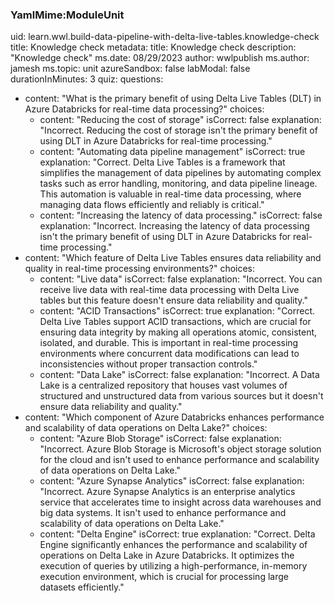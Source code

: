 ### YamlMime:ModuleUnit
uid: learn.wwl.build-data-pipeline-with-delta-live-tables.knowledge-check
title: Knowledge check
metadata:
  title: Knowledge check
  description: "Knowledge check"
  ms.date: 08/29/2023
  author: wwlpublish
  ms.author: jamesh
  ms.topic: unit
azureSandbox: false
labModal: false
durationInMinutes: 3
quiz:
  questions:
  - content: "What is the primary benefit of using Delta Live Tables (DLT) in Azure Databricks for real-time data processing?"
    choices:
    - content: "Reducing the cost of storage"
      isCorrect: false
      explanation: "Incorrect. Reducing the cost of storage isn't the primary benefit of using DLT in Azure Databricks for real-time processing."
    - content: "Automating data pipeline management"
      isCorrect: true
      explanation: "Correct. Delta Live Tables is a framework that simplifies the management of data pipelines by automating complex tasks such as error handling, monitoring, and data pipeline lineage. This automation is valuable in real-time data processing, where managing data flows efficiently and reliably is critical."
    - content: "Increasing the latency of data processing."
      isCorrect: false
      explanation: "Incorrect. Increasing the latency of data processing isn't the primary benefit of using DLT in Azure Databricks for real-time processing."
  - content: "Which feature of Delta Live Tables ensures data reliability and quality in real-time processing environments?"
    choices:
    - content: "Live data"
      isCorrect: false
      explanation: "Incorrect. You can receive live data with real-time data processing with Delta Live tables but this feature doesn't ensure data reliability and quality."
    - content: "ACID Transactions"
      isCorrect: true
      explanation: "Correct. Delta Live Tables support ACID transactions, which are crucial for ensuring data integrity by making all operations atomic, consistent, isolated, and durable. This is important in real-time processing environments where concurrent data modifications can lead to inconsistencies without proper transaction controls."
    - content: "Data Lake"
      isCorrect: false
      explanation: "Incorrect. A Data Lake is a centralized repository that houses vast volumes of structured and unstructured data from various sources but it doesn't ensure data reliability and quality."
  - content: "Which component of Azure Databricks enhances performance and scalability of data operations on Delta Lake?"
    choices:
    - content: "Azure Blob Storage"
      isCorrect: false
      explanation: "Incorrect. Azure Blob Storage is Microsoft's object storage solution for the cloud and isn't used to enhance performance and scalability of data operations on Delta Lake."
    - content: "Azure Synapse Analytics"
      isCorrect: false
      explanation: "Incorrect. Azure Synapse Analytics is an enterprise analytics service that accelerates time to insight across data warehouses and big data systems. It isn't used to enhance performance and scalability of data operations on Delta Lake."
    - content: "Delta Engine"
      isCorrect: true
      explanation: "Correct. Delta Engine significantly enhances the performance and scalability of operations on Delta Lake in Azure Databricks. It optimizes the execution of queries by utilizing a high-performance, in-memory execution environment, which is crucial for processing large datasets efficiently."